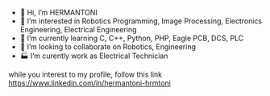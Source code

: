 - 👋 Hi, I’m HERMANTONI
- 👀 I’m interested in Robotics Programming, Image Processing, Electronics Engineering, Electrical Engineering
- 🌱 I’m currently learning C, C++, Python, PHP, Eagle PCB, DCS, PLC
- 💞️ I’m looking to collaborate on Robotics, Engineering
- 🏭 I’m curently work as Electrical Technician

while you interest to my profile, follow this link
https://www.linkedin.com/in/hermantoni-hrmtoni

<!---
HERMANTONI/HERMANTONI is a ✨ special ✨ repository because its `README.md` (this file) appears on your GitHub profile.
You can click the Preview link to take a look at your changes.
--->

<!---
HERMANTONI/HERMANTONI is a ✨ special ✨ repository because its `README.md` (this file) appears on your GitHub profile.
You can click the Preview link to take a look at your changes.
--->
